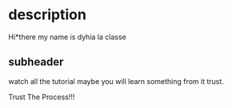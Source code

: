 # description
Hi*there my name is dyhia la classe 

## subheader
watch all the tutorial maybe you will learn something from it trust.
 
Trust The Process!!!
